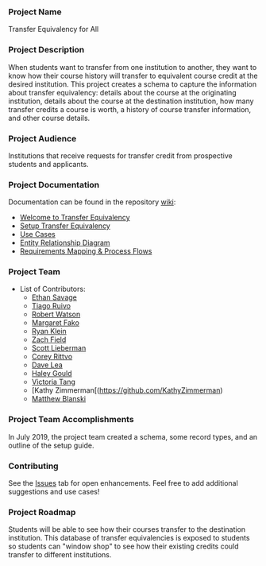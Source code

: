 ### Project Name
Transfer Equivalency for All

### Project Description
When students want to transfer from one institution to another, they want to know how their course history will transfer to equivalent course credit at the desired institution. This project creates a schema to capture the information about transfer equivalency: details about the course at the originating institution, details about the course at the destination institution, how many transfer credits a course is worth, a history of course transfer information, and other course details.

### Project Audience
Institutions that receive requests for transfer credit from prospective students and applicants.

### Project Documentation
Documentation can be found in the repository [wiki](https://github.com/SFDO-Sprint-2019-Detroit/transfer-equivalency/wiki):
* [Welcome to Transfer Equivalency](https://github.com/SFDO-Sprint-2019-Detroit/transfer-equivalency/wiki/Welcome-to-Transfer-Equivalency)
* [Setup Transfer Equivalency](https://github.com/SFDO-Sprint-2019-Detroit/transfer-equivalency/wiki/Setup-Transfer-Equivalency)
* [Use Cases](https://github.com/SFDO-Sprint-2019-Detroit/transfer-equivalency/wiki/Use-Cases)
* [Entity Relationship Diagram](https://github.com/SFDO-Sprint-2019-Detroit/transfer-equivalency/wiki/Entity-Relationship-Diagram)
* [Requirements Mapping & Process Flows](https://github.com/SFDO-Sprint-2019-Detroit/transfer-equivalency/wiki/Requirements-Mapping-&-Process-Flows)

### Project Team

* List of Contributors:
    * [Ethan Savage](https://github.com/Ejsavage)
    * [Tiago Ruivo](https://github.com/tiagoruivo)
    * [Robert Watson](https://github.com/robertbwatson)
    * [Margaret Fako](https://github.com/margaretfako)
    * [Ryan Klein](https://github.com/kleinryan)
    * [Zach Field](https://github.com/P0und-cake)
    * [Scott Lieberman](https://github.com/ScottLiebermn)
    * [Corey Rittvo](https://github.com/coreyrittvo)
    * [Dave Lea](https://github.com/Dave-SFDO)
    * [Haley Gould](https://github.com/haleymgould)
    * [Victoria Tang](https://github.com/vtangToD)
    * [Kathy Zimmerman[(https://github.com/KathyZimmerman)
    * [Matthew Blanski](https://github.com/MatthewBlanski)
    
### Project Team Accomplishments
In July 2019, the project team created a schema, some record types, and an outline of the setup guide.

### Contributing
See the [Issues](https://github.com/SFDO-Sprint-2019-Philadelphia/transfer-equivalency/issues) tab for open enhancements. Feel free to add additional suggestions and use cases!

### Project Roadmap
Students will be able to see how their courses transfer to the destination institution. This database of transfer equivalencies is exposed to students so students can "window shop" to see how their existing credits could transfer to different institutions.
